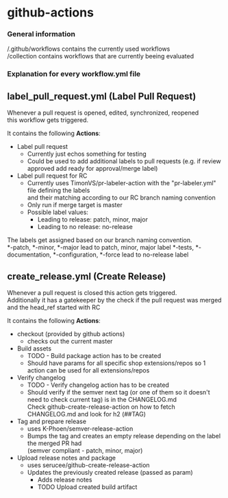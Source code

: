 # github-actions  
### General information
/.github/workflows contains the currently used workflows  
/collection contains workflows that are currently beeing evaluated  

### Explanation for every workflow.yml file  

## label_pull_request.yml (Label Pull Request)

Whenever a pull request is opened, edited, synchronized, reopened  
this workflow gets triggered.  

It contains the following **Actions**:  
* Label pull request
  * Currently just echos something for testing
  * Could be used to add additional labels to pull requests (e.g. if review approved add ready for approval/merge label)
* Label pull request for RC
  * Currently uses TimonVS/pr-labeler-action with the "pr-labeler.yml" file defining the labels  
    and their matching according to our RC branch naming convention
  * Only run if merge target is master
  * Possible label values:
    * Leading to release: patch, minor, major
    * Leading to no release: no-release  
    
The labels get assigned based on our branch naming convention.  
*-patch, *-minor, *-major lead to patch, minor, major label
*-tests, *-documentation, *-configuration, *-force lead to no-release label  

## create_release.yml (Create Release)

Whenever a pull request is closed this action gets triggered.  
Additionally it has a gatekeeper by the check if the pull request was merged and the head_ref started with RC  

It contains the following **Actions**:
* checkout (provided by github actions)
  * checks out the current master  
* Build assets
  * TODO - Build package action has to be created
  * Should have params for all specific shop extensions/repos so 1 action can be used for all extensions/repos  
* Verify changelog
  * TODO - Verify changelog action has to be created
  * Should verify if the semver next tag (or one of them so it doesn't need to check current tag) is in the CHANGELOG.md  
    Check github-create-release-action on how to fetch CHANGELOG.md and look for h2 (##TAG)
* Tag and prepare release
  * uses K-Phoen/semver-release-action
  * Bumps the tag and creates an empty release depending on the label the merged PR had  
    (semver compliant - patch, minor, major)
* Upload release notes and package
  * uses serucee/github-create-release-action
  * Updates the previously created release (passed as param)
    * Adds release notes
    * TODO Upload created build artifact